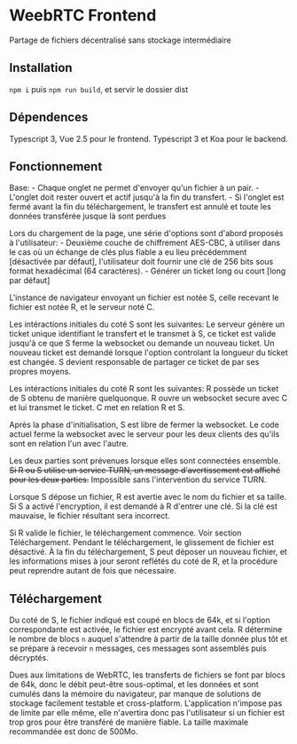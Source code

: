 WeebRTC Frontend
================

Partage de fichiers décentralisé sans stockage intermédiaire

Installation
------------

`npm i` puis `npm run build`, et servir le dossier dist

Dépendences
-----------

Typescript 3, Vue 2.5 pour le frontend.
Typescript 3 et Koa pour le backend.

Fonctionnement
--------------

Base:
	- Chaque onglet ne permet d'envoyer qu'un fichier à un pair.
	- L'onglet doit rester ouvert et actif jusqu'à la fin du transfert.
	- Si l'onglet est fermé avant la fin du téléchargement, le transfert est annulé et toute les données transférée jusque là sont perdues

Lors du chargement de la page, une série d'options sont d'abord proposés à l'utilisateur:
	- Deuxième couche de chiffrement AES-CBC, à utiliser dans le cas où un échange de clés plus fiable a eu lieu précédemment 
		[désactivée par défaut], l'utilisateur doit fournir une clé de 256 bits sous format hexadécimal (64 caractères).
	- Générer un ticket long ou court [long par défaut]

L'instance de navigateur envoyant un fichier est notée S, celle recevant le fichier est notée R, et le serveur noté C.

Les intéractions initiales du coté S sont les suivantes:
Le serveur génère un ticket unique identifiant le transfert et le transmet à S, ce ticket est valide jusqu'à ce que S ferme la websocket 
ou demande un nouveau ticket. Un nouveau ticket est demandé lorsque l'option controlant la longueur du ticket est changée.
S devient responsable de partager ce ticket de par ses propres moyens.

Les intéractions initiales du coté R sont les suivantes:
R possède un ticket de S obtenu de manière quelquonque.
R ouvre un websocket secure avec C et lui transmet le ticket.
C met en relation R et S.

Après la phase d'initialisation, S est libre de fermer la websocket. Le code actuel ferme la websocket avec le serveur pour les deux 
clients des qu'ils sont en relation l'un avec l'autre.

Les deux parties sont prévenues lorsque elles sont connectées ensemble.
~~Si R ou S utilise un service TURN, un message d'avertissement est affiché pour les deux parties.~~ Impossible sans l'intervention du service TURN.

Lorsque S dépose un fichier, R est avertie avec le nom du fichier et sa taille.
Si S a activé l'encryption, il est demandé à R d'entrer une clé. Si la clé est mauvaise, le fichier résultant sera incorrect.

Si R valide le fichier, le téléchargement commence. Voir section Téléchargement.
Pendant le téléchargement, le glissement de fichier est désactivé.
À la fin du téléchargement, S peut déposer un nouveau fichier, et les informations mises à jour seront reflétés du coté de R,
et la procédure peut reprendre autant de fois que nécessaire.

Téléchargement
--------------

Du coté de S, le fichier indiqué est coupé en blocs de 64k, et si l'option correspondante est activée, le fichier est encrypté avant 
cela. R détermine le nombre de blocs `n` auquel s'attendre à partir de la taille donnée plus tôt et se prépare à recevoir `n` messages,
ces messages sont assemblés puis décryptés.

Dues aux limitations de WebRTC, les transferts de fichiers se font par blocs de 64k, donc le débit peut-être sous-optimal, et les données
et sont cumulés dans la mémoire du navigateur, par manque de solutions de stockage facilement testable et cross-platform. L'application 
n'impose pas de limite par elle même, elle n'avertira donc pas l'utilisateur si un fichier est trop gros pour être transféré de manière 
fiable. La taille maximale recommandée est donc de 500Mo.
